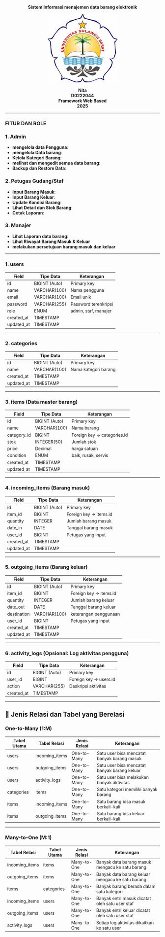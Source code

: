 <p align="center"><strong>Sistem Informasi menajemen data barang elektronik</strong></p>

<div align="center">

![logo_unsulbar](public/logo.jpeg)

 

<b>Nita</b><br>
<b>D0222044</b><br>
<b>Framework Web Based</b><br>
<b>2025</b>
</div>

---
### FITUR DAN ROLE
### 1. **Admin**
- **mengelola data Pengguna**: 
- **mengelola Data barang**: 
- **Kelola Kategori Barang**:
- **melihat dan mengedit semua data barang**: 
- **Backup dan Restore Data**:

### 2. **Petugas Gudang/Staf**
- **Input Barang Masuk**:
- **Input Barang Keluar**:
- **Update Kondisi Barang**:
- **Lihat Detail dan Stok Barang**:
- **Cetak Laporan**:

### 3. **Manajer**
- **Lihat Laporan data barang**: 
- **Lihat Riwayat Barang Masuk & Keluar** 
- **melakukan persetujuan barang masuk dan keluar** 

---
### 1. **users**
| Field           | Tipe Data       | Keterangan                  |
|----------------|-----------------|-----------------------------|
| id             | BIGINT (Auto)   | Primary key                 |
| name           | VARCHAR(100)    | Nama pengguna               |
| email          | VARCHAR(100)    | Email unik                  |
| password       | VARCHAR(255)    | Password terenkripsi        |
| role           | ENUM            | admin, staf, manajer        |
| created_at     | TIMESTAMP       |                             |
| updated_at     | TIMESTAMP       |                             |

---

### 2. **categories**
| Field           | Tipe Data       | Keterangan                  |
|----------------|-----------------|-----------------------------|
| id             | BIGINT (Auto)   | Primary key                 |
| name           | VARCHAR(100)    | Nama kategori barang        |
| created_at     | TIMESTAMP       |                             |
| updated_at     | TIMESTAMP       |                             |

---

### 3. **items** (Data master barang)
| Field           | Tipe Data       | Keterangan                      |
|----------------|-----------------|---------------------------------|
| id             | BIGINT (Auto)   | Primary key                     |
| name           | VARCHAR(100)    | Nama barang                     |
| category_id    | BIGINT          | Foreign key → categories.id     |
| stok           | INTEGER(50)     | Jumlah stok                     |
| price          | Decimal         | harga  satuan                   |
| condition      | ENUM            | baik, rusak, servis             |
| created_at     | TIMESTAMP       |                                 |
| updated_at     | TIMESTAMP       |                                 |

---

### 4. **incoming_items** (Barang masuk)
| Field           | Tipe Data       | Keterangan                      |
|----------------|-----------------|---------------------------------|
| id             | BIGINT (Auto)   | Primary key                     |
| item_id        | BIGINT          | Foreign key → items.id          |
| quantity       | INTEGER         | Jumlah barang masuk             |
| date_in        | DATE            | Tanggal  barang masuk           |
| user_id        | BIGINT          | Petugas yang input              |
| created_at     | TIMESTAMP       |                                 |
| updated_at     | TIMESTAMP       |                                 |

---

### 5. **outgoing_items** (Barang keluar)
| Field           | Tipe Data       | Keterangan                      |
|----------------|-----------------|---------------------------------|
| id             | BIGINT (Auto)   | Primary key                     |
| item_id        | BIGINT          | Foreign key → items.id          |
| quantity       | INTEGER         | Jumlah barang keluar            |
| date_out       | DATE            | Tanggal barang keluar           |
| destination    | VARCHAR(100)    | keterangan penggunaan           |
| user_id        | BIGINT          | Petugas yang input              |
| created_at     | TIMESTAMP       |                                 |
| updated_at     | TIMESTAMP       |                                 |

---

### 6. **activity_logs** (Opsional: Log aktivitas pengguna)
| Field           | Tipe Data       | Keterangan                  |
|----------------|-----------------|-----------------------------|
| id             | BIGINT (Auto)   | Primary key                 |
| user_id        | BIGINT          | Foreign key → users.id      |
| action         | VARCHAR(255)    | Deskripsi aktivitas         |
| created_at     | TIMESTAMP       |                             |

---
## 🔗 Jenis Relasi dan Tabel yang Berelasi

###  One-to-Many (1:M)

| Tabel Utama   | Tabel Relasi     | Jenis Relasi | Keterangan                                         |
|---------------|------------------|--------------|----------------------------------------------------|
| users         | incoming_items   | One-to-Many  | Satu user bisa mencatat banyak barang masuk        |
| users         | outgoing_items   | One-to-Many  | Satu user bisa mencatat banyak barang keluar       |
| users         | activity_logs    | One-to-Many  | Satu user bisa melakukan banyak aktivitas          |
| categories    | items            | One-to-Many  | Satu kategori memiliki banyak barang               |
| items         | incoming_items   | One-to-Many  | Satu barang bisa masuk berkali-kali                |
| items         | outgoing_items   | One-to-Many  | Satu barang bisa keluar berkali-kali               |

---

###  Many-to-One (M:1)

| Tabel Relasi     | Tabel Utama   | Jenis Relasi | Keterangan                                         |
|------------------|---------------|--------------|----------------------------------------------------|
| incoming_items   | items         | Many-to-One  | Banyak data barang masuk mengacu ke satu barang    |
| outgoing_items   | items         | Many-to-One  | Banyak data barang keluar mengacu ke satu barang   |
| items            | categories    | Many-to-One  | Banyak barang berada dalam satu kategori           |
| incoming_items   | users         | Many-to-One  | Banyak entri masuk dicatat oleh satu user staf     |
| outgoing_items   | users         | Many-to-One  | Banyak entri keluar dicatat oleh satu user staf    |
| activity_logs    | users         | Many-to-One  | Setiap log aktivitas dikaitkan ke satu user        |
